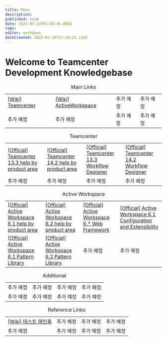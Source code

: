 ```yaml
---
title: Main
description: 
published: true
date: 2023-07-13T01:58:46.889Z
tags: 
editor: markdown
dateCreated: 2023-07-10T17:34:21.114Z
---
```


# Welcome to Teamcenter Development Knowledgebase

<table class="docuLinks" border="0" width="100%">
  <caption>Main Links</caption>
 	<tr>
    <td><a href="/ko/Teamcenter">[Wiki] Teamcenter</a></td>
    <td><a href="/ko/ActiveWorkspace">[Wiki] ActiveWorkspace</a></td>
    <td>추가 예정</td>
    <td>추가 예정</td>
 	</tr>
 	<tr>
    <td>추가 예정</td>
    <td>추가 예정</td>
    <td>추가 예정</td>
    <td>추가 예정</td>
 	</tr>
</table>

<table class="docuLinks" border="0" width="100%">
  <caption>Teamcenter</caption>
 	<tr>
    <td><a href="https://docs.sw.siemens.com/en-US/doc/282219420/PL20210421143201885.xid1899404/xid1899405">[Official] Teamcenter 13.3 help by product area</a></td>
    <td><a href="https://docs.sw.siemens.com/en-US/doc/282219420/PL20220523331910052.xid1899404/xid1899405">[Official] Teamcenter 14.2 help by product area</a></td>
    <td><a href="https://docs.sw.siemens.com/en-US/doc/282219420/PL20210421143201885.workflow_designer/xid363927">[Official] Teamcenter 13.3 Workflow Designer</a></td>
    <td><a href="https://docs.sw.siemens.com/en-US/doc/282219420/PL20220523331910052.workflow_designer/xid363927">[Official] Teamcenter 14.2 Workflow Designer</a></td>
 	</tr>
 	<tr>
    <td>추가 예정</td>
    <td>추가 예정</td>
    <td>추가 예정</td>
    <td>추가 예정</td>
 	</tr>
</table>

<table class="docuLinks" border="0" width="100%">
  <caption>Active Workspace</caption>
 	<tr>
    <td><a href="https://docs.sw.siemens.com/en-US/doc/282219420/PL20211116078066359.xid1899337?audience=external">[Official] Active Workspace 6.1 help by product area</a></td>
    <td><a href="https://docs.sw.siemens.com/en-US/doc/282219420/PL20220523330405661.xid1899337/xid1899339">[Official] Active Workspace 6.2 help by product area</a></td>
    <td><a href="https://docs.sw.siemens.com/en-US/doc/224565084/PL20220505708817566.swf/showcase_overview">[Official] Active Workspace 6.* Web Framework</a></td>
    <td><a href="https://docs.sw.siemens.com/en-US/doc/282219420/PL20211116078066359.Configuration/xid1348837">[Official] Active Workspace 6.1 Configuration and Extensibility</a></td>
 	</tr>
 	<tr>
    <td><a href="https://docs.sw.siemens.com/en-US/doc/282219420/PL20211116077788213.showcase/?audience=external">[Official] Active Workspace 6.1 Pattern Library</a></td>
    <td><a href="https://docs.sw.siemens.com/ko-KR/doc/282219420/PL20220523330558087.showcase/?audience=external">[Official] Active Workspace 6.2 Pattern Library</a></td>
    <td>추가 예정</td>
    <td>추가 예정</td>
 	</tr>
</table>

<table class="docuLinks" border="0" width="100%">
  <caption>Additional</caption>
 	<tr>
    <td>추가 예정</td>
    <td>추가 예정</td>
    <td>추가 예정</td>
    <td>추가 예정</td>
 	</tr>
 	<tr>
    <td>추가 예정</td>
    <td>추가 예정</td>
    <td>추가 예정</td>
    <td>추가 예정</td>
 	</tr>
</table>

<table class="docuLinks" border="0" width="100%">
  <caption>Reference Links</caption>
 	<tr>
    <td><a href="/ko/home">[Wiki] 테스트 메인홈</a></td>
    <td>추가 예정</td>
    <td>추가 예정</td>
    <td>추가 예정</td>
 	</tr>
 	<tr>
    <td>추가 예정</td>
    <td>추가 예정</td>
    <td>추가 예정</td>
    <td>추가 예정</td>
 	</tr>
</table>